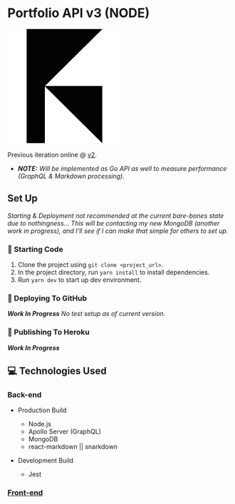 # Portfolio API v3 (NODE)
![Fabian Gonzalez's portfolio logo](./public/logo/blkArtboard%201@0.5x.png)

Previous iteration online @ [v2](https://github.com/inFocus7/portfolio-api).
* _**NOTE:** Will be implemented as Go API as well to measure performance (GraphQL & Markdown processing)._

## Set Up
_Starting & Deployment not recommended at the current bare-bones state due to nothingness..._
_This will be contacting my new MongoDB (another work in progress), and I'll see if I can make that simple for
others to set up._

### 🏃 Starting Code
1) Clone the project using ```git clone <project_url>```.
2) In the project directory, run ```yarn install``` to install dependencies.
3) Run ```yarn dev``` to start up dev environment.

### 💾 Deploying To GitHub
_**Work In Progress** No test setup as of current version._

### 🚀 Publishing To Heroku
_**Work In Progress**_

## 💻 Technologies Used
### Back-end
* Production Build
    * Node.js
    * Apollo Server (GraphQL)
    * MongoDB
    * react-markdown || snarkdown

* Development Build
    * Jest
   
### [Front-end](https://github.com/inFocus7/portfolio-v3)
